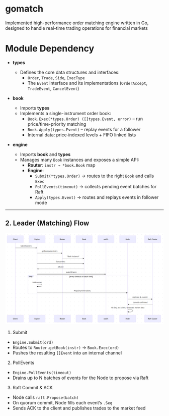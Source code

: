 # gomatch
Implemented high-performance order matching engine written in Go, designed to handle real-time trading operations for financial markets

# Module Dependency
- **types**  
  - Defines the core data structures and interfaces:  
    - `Order`, `Trade`, `Side`, `ExecType`  
    - The `Event` interface and its implementations (`OrderAccept`, `TradeEvent`, `CancelEvent`)

- **book**  
  - Imports **types**  
  - Implements a single-instrument order book:  
    - `Book.Exec(*types.Order) ([]types.Event, error)` – run price/time-priority matching  
    - `Book.Apply(types.Event)` – replay events for a follower  
    - Internal data: price‐indexed levels + FIFO linked lists

- **engine**  
  - Imports **book** and **types**  
  - Manages many `Book` instances and exposes a simple API:  
    - **Router**: `instr → *book.Book` map  
    - **Engine**:  
      - `Submit(*types.Order)` → routes to the right `Book` and calls `Exec`  
      - `PollEvents(timeout)` → collects pending event batches for Raft  
      - `Apply(types.Event)` → routes and replays events in follower mode

---

## 2. Leader (Matching) Flow

![](./doc/img/1748464684737.jpg)
1. Submit
- `Engine.Submit(ord)`
- Routes to `Router.getBook(instr)` → `Book.Exec(ord)`
- Pushes the resulting `[]Event` into an internal channel
2. PollEvents
- `Engine.PollEvents(timeout)`
- Drains up to N batches of events for the Node to propose via Raft
3. Raft Commit & ACK

- Node calls `raft.Propose(batch)`
- On quorum commit, Node fills each event’s `.Seq`
- Sends ACK to the client and publishes trades to the market feed
